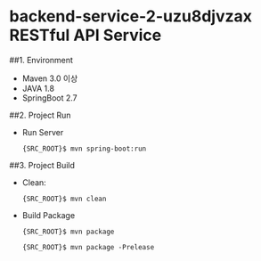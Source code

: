 # backend-service-2-uzu8djvzax RESTful API Service

##1. Environment
- Maven 3.0 이상
- JAVA 1.8
- SpringBoot 2.7

##2. Project Run
- Run Server

    `{SRC_ROOT}$ mvn spring-boot:run`

##3. Project Build
- Clean: 

    `{SRC_ROOT}$ mvn clean`

- Build Package

    `{SRC_ROOT}$ mvn package`
    
    `{SRC_ROOT}$ mvn package -Prelease`
    

